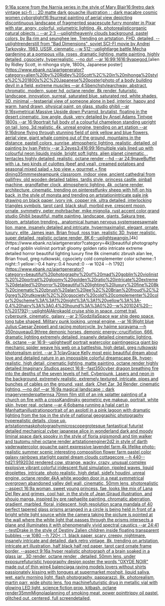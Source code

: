 [9:16](https://www.ebank.nz/aiartgenerator?category=9%3A16)[a scene from the Narnia series in the style of Mary Blair](https://www.ebank.nz/aiartgenerator?category=a%20scene%20from%20the%20Narnia%20series%20in%20the%20style%20of%20Mary%20Blair)[16:9](https://www.ebank.nz/aiartgenerator?category=16%3A9)[retro dark vintage sci-fi : : 2D matte dark gouache illustration : : dark macabre cosmic women cyborg](https://www.ebank.nz/aiartgenerator?category=retro%20dark%20vintage%20sci-fi%20%3A%20%3A%202D%20matte%20dark%20gouache%20illustration%20%3A%20%3A%20dark%20macabre%20cosmic%20women%20cyborg)[light](https://www.ebank.nz/aiartgenerator?category=light)[16:9](https://www.ebank.nz/aiartgenerator?category=16%3A9)[surreal painting of aerial view depicting discontinuous landscape of fragmented spaces](https://www.ebank.nz/aiartgenerator?category=surreal%20painting%20of%20aerial%20view%20depicting%20discontinuous%20landscape%20of%20fragmented%20spaces)[cute furry monster in Pixar with star, angry, colorful, volumetric lighting, 4k, photorealistic](https://www.ebank.nz/aiartgenerator?category=cute%20furry%20monster%20in%20Pixar%20with%20star%2C%20angry%2C%20colorful%2C%20volumetric%20lighting%2C%204k%2C%20photorealistic)[organic natural objects :: --ar 2:3 --uplight](https://www.ebank.nz/aiartgenerator?category=organic%20natural%20objects%20%3A%3A%20--ar%202%3A3%20--uplight)[heavenly clouds background, pastel colors, by Ba rim and seunghee lee, Trending on artstation, FHD, detailed, --uplight](https://www.ebank.nz/aiartgenerator?category=heavenly%20clouds%20background%2C%20pastel%20colors%2C%20by%20Ba%20rim%20and%20seunghee%20lee%2C%20Trending%20on%20artstation%2C%20FHD%2C%20detailed%2C%20--uplight)[render](https://www.ebank.nz/aiartgenerator?category=render)[still from "Bad Dimensions", soviet SCI-FI movie by Andrei Tarkovsky, 1983, USSR, cienmatic --w 512](https://www.ebank.nz/aiartgenerator?category=still%20from%20%22Bad%20Dimensions%22%2C%20soviet%20SCI-FI%20movie%20by%20Andrei%20Tarkovsky%2C%201983%2C%20USSR%2C%20cienmatic%20--w%20512)[--uplight](https://www.ebank.nz/aiartgenerator?category=--uplight)[large battle Mecha gardening at a pompous villa, roses, dramatic lighting, matte painting, highly detailed, cgsociety, hyperrealistic, --no dof, --ar 16:9](https://www.ebank.nz/aiartgenerator?category=large%20battle%20Mecha%20gardening%20at%20a%20pompous%20villa%2C%20roses%2C%20dramatic%20lighting%2C%20matte%20painting%2C%20highly%20detailed%2C%20cgsociety%2C%20hyperrealistic%2C%20--no%20dof%2C%20--ar%2016%3A9)[9:16](https://www.ebank.nz/aiartgenerator?category=9%3A16)[16:9](https://www.ebank.nz/aiartgenerator?category=16%3A9)[vapegod.](https://www.ebank.nz/aiartgenerator?category=vapegod.)[alien by Ridley Scott, in nihonga style, 1800s, Japanese poster](https://www.ebank.nz/aiartgenerator?category=alien%20by%20Ridley%20Scott%2C%20in%20nihonga%20style%2C%201800s%2C%20Japanese%20poster)[photo of a body building devil in a field, extreme muscles —ar 4:5](https://www.ebank.nz/aiartgenerator?category=photo%20of%20a%20body%20building%20devil%20in%20a%20field%2C%20extreme%20muscles%20%E2%80%94ar%204%3A5)[bench](https://www.ebank.nz/aiartgenerator?category=bench)[style](https://www.ebank.nz/aiartgenerator?category=style)[archway, abstract, chromatic, modern, super hd, octane render, 8k render, futuristic, landscape, innovation, surreal, saturated blue, saturated red, white shades, 3D, minimal --test](https://www.ebank.nz/aiartgenerator?category=archway%2C%20abstract%2C%20chromatic%2C%20modern%2C%20super%20hd%2C%20octane%20render%2C%208k%20render%2C%20futuristic%2C%20landscape%2C%20innovation%2C%20surreal%2C%20saturated%20blue%2C%20saturated%20red%2C%20white%20shades%2C%203D%2C%20minimal%20--test)[aerial view of someone alone in bed, interior, happy and warm, hand drawn, physical paint, on glass, studio ghibli --ar 9:16](https://www.ebank.nz/aiartgenerator?category=aerial%20view%20of%20someone%20alone%20in%20bed%2C%20interior%2C%20happy%20and%20warm%2C%20hand%20drawn%2C%20physical%20paint%2C%20on%20glass%2C%20studio%20ghibli%20--ar%209%3A16)[symetrical,](https://www.ebank.nz/aiartgenerator?category=symetrical%2C)[Massive Upside down Pyramid, brutalist, floating in the desert cinematic, low angle, dusk, very  detailed by Ansel Adams Tintype 1800s --ar 16:9](https://www.ebank.nz/aiartgenerator?category=Massive%20Upside%20down%20Pyramid%2C%20brutalist%2C%20floating%20in%20the%20desert%20cinematic%2C%20low%20angle%2C%20dusk%2C%20very%20%20detailed%20by%20Ansel%20Adams%20Tintype%201800s%20--ar%2016%3A9)[portrait full body of a colourful chameleon standing upright on tail, long, 3d realistic, 4k, unreal engine, trending on art station --ar 9:16](https://www.ebank.nz/aiartgenerator?category=portrait%20full%20body%20of%20a%20colourful%20chameleon%20standing%20upright%20on%20tail%2C%20long%2C%203d%20realistic%2C%204k%2C%20unreal%20engine%2C%20trending%20on%20art%20station%20--ar%209%3A16)[drone flying through stunning field of pink yellow and blue flowers, aerial view, giant whale coming out of the ground, mountains in the distance, pastell colors, sunrise, atmospheric lighting, realistic, detailed, oil painting by Ivan Petriv --ar 3:2](https://www.ebank.nz/aiartgenerator?category=drone%20flying%20through%20stunning%20field%20of%20pink%20yellow%20and%20blue%20flowers%2C%20aerial%20view%2C%20giant%20whale%20coming%20out%20of%20the%20ground%2C%20mountains%20in%20the%20distance%2C%20pastell%20colors%2C%20sunrise%2C%20atmospheric%20lighting%2C%20realistic%2C%20detailed%2C%20oil%20painting%20by%20Ivan%20Petriv%20--ar%203%3A2)[eyes](https://www.ebank.nz/aiartgenerator?category=eyes)[3:4](https://www.ebank.nz/aiartgenerator?category=3%3A4)[16:9](https://www.ebank.nz/aiartgenerator?category=16%3A9)[9:16](https://www.ebank.nz/aiartgenerator?category=9%3A16)[multiple vials lined up with colourful neon liquids inside, bright soft lights, alien planet cinematic, , tentacles highly detailed, realistic, octane render --hd --ar 24:9](https://www.ebank.nz/aiartgenerator?category=multiple%20vials%20lined%20up%20with%20colourful%20neon%20liquids%20inside%2C%20bright%20soft%20lights%2C%20alien%20planet%20cinematic%2C%20%2C%20tentacles%20highly%20detailed%2C%20realistic%2C%20octane%20render%20--hd%20--ar%2024%3A9)[nave](https://www.ebank.nz/aiartgenerator?category=nave)[Buffet with i.a. two kinds of culottes (beef and veal), creamed potatoes and seasonal mixed salad + top view + gourmet + fine dining](https://www.ebank.nz/aiartgenerator?category=Buffet%20with%20i.a.%20two%20kinds%20of%20culottes%20%28beef%20and%20veal%29%2C%20creamed%20potatoes%20and%20seasonal%20mixed%20salad%20%2B%20top%20view%20%2B%20gourmet%20%2B%20fine%20dining)[35mm](https://www.ebank.nz/aiartgenerator?category=35mm)[me](https://www.ebank.nz/aiartgenerator?category=me)[steampunk classroom, indoor view, ancient cathedral from gallifrey, old wooden detailed tables, tardis style, princess castle, pinball machine, grandfather clock, atmospheric lighting, 4k, octane render, architecture, cinematic, trending on pinterest](https://www.ebank.nz/aiartgenerator?category=steampunk%20classroom%2C%20indoor%20view%2C%20ancient%20cathedral%20from%20gallifrey%2C%20old%20wooden%20detailed%20tables%2C%20tardis%20style%2C%20princess%20castle%2C%20pinball%20machine%2C%20grandfather%20clock%2C%20atmospheric%20lighting%2C%204k%2C%20octane%20render%2C%20architecture%2C%20cinematic%2C%20trending%20on%20pinterest)[funky sheep with hifi on his back, in the style of monsta and trending on artstation](https://www.ebank.nz/aiartgenerator?category=funky%20sheep%20with%20hifi%20on%20his%20back%2C%20in%20the%20style%20of%20monsta%20and%20trending%20on%20artstation)[intricate pale ink drawing on black paper, ivory ink, copper ink, ultra detailed, interlocking triangles symbols, tarot card, black skull, morbid eye, crescent moon, ornate, symmetry, peter mohrbacher, mike mignolia, rust accent color,](https://www.ebank.nz/aiartgenerator?category=intricate%20pale%20ink%20drawing%20on%20black%20paper%2C%20ivory%20ink%2C%20copper%20ink%2C%20ultra%20detailed%2C%20interlocking%20triangles%20symbols%2C%20tarot%20card%2C%20black%20skull%2C%20morbid%20eye%2C%20crescent%20moon%2C%20ornate%2C%20symmetry%2C%20peter%20mohrbacher%2C%20mike%20mignolia%2C%20rust%20accent%20color%2C)[grand studio Ghibli beautiful, matte painting, landscape, giants, Sakura tree, bloom, artstation trending，](https://www.ebank.nz/aiartgenerator?category=grand%20studio%20Ghibli%20beautiful%2C%20matte%20painting%2C%20landscape%2C%20giants%2C%20Sakura%20tree%2C%20bloom%2C%20artstation%20trending%EF%BC%8C)[anatomical human nervous system](https://www.ebank.nz/aiartgenerator?category=anatomical%20human%20nervous%20system)[seesaw](https://www.ebank.nz/aiartgenerator?category=seesaw)[male lion, mane, insanely detailed and intricate, hypermaximalist, elegant, ornate, luxury, elite, James jean, Brian froud, ross tran, realistic 3D, hyper realistic, super detailed, realistic octane render, 8K,](https://www.ebank.nz/aiartgenerator?category=male%20lion%2C%20mane%2C%20insanely%20detailed%20and%20intricate%2C%20hypermaximalist%2C%20elegant%2C%20ornate%2C%20luxury%2C%20elite%2C%20James%20jean%2C%20Brian%20froud%2C%20ross%20tran%2C%20realistic%203D%2C%20hyper%20realistic%2C%20super%20detailed%2C%20realistic%20octane%20render%2C%208K%2C)[6](https://www.ebank.nz/aiartgenerator?category=6)[--uplight](https://www.ebank.nz/aiartgenerator?category=--uplight)[swangin.](https://www.ebank.nz/aiartgenerator?category=swangin.)[4k](https://www.ebank.nz/aiartgenerator?category=4k)[beautiful photography of mad goblin violinist  portrait gloomy golden ratio intricate extreme detailed horror beautiful lighting luxury fine 8k cinematic zbrush alan lee, Brian froud, greg rutkowski, cgsociety cold complementer color scheme::1 night::1 yellow::-0.4 hairy::0.4 hound::0 --w 1024 --h 1792](https://www.ebank.nz/aiartgenerator?category=beautiful%20photography%20of%20mad%20goblin%20violinist%20%20portrait%20gloomy%20golden%20ratio%20intricate%20extreme%20detailed%20horror%20beautiful%20lighting%20luxury%20fine%208k%20cinematic%20zbrush%20alan%20lee%2C%20Brian%20froud%2C%20greg%20rutkowski%2C%20cgsociety%20cold%20complementer%20color%20scheme%3A%3A1%20night%3A%3A1%20yellow%3A%3A-0.4%20hairy%3A%3A0.4%20hound%3A%3A0%20--w%201024%20--h%201792)[--uplight](https://www.ebank.nz/aiartgenerator?category=--uplight)[AlAkroka](https://www.ebank.nz/aiartgenerator?category=AlAkroka)[old cruise ship in space, comet trail, cyberpunk, cinematic, galaxy --ar 2:1](https://www.ebank.nz/aiartgenerator?category=old%20cruise%20ship%20in%20space%2C%20comet%20trail%2C%20cyberpunk%2C%20cinematic%2C%20galaxy%20--ar%202%3A1)[Godzilla](https://www.ebank.nz/aiartgenerator?category=Godzilla)[Space war ship deep space, long tube shaped, Military punk looking, unreal engine, --ar 16:9](https://www.ebank.nz/aiartgenerator?category=Space%20war%20ship%20deep%20space%2C%20long%20tube%20shaped%2C%20Military%20punk%20looking%2C%20unreal%20engine%2C%20--ar%2016%3A9)[light blue Julius·Caesar·Zeppeli and racing motorcycle, by hajime sorayama —h 350](https://www.ebank.nz/aiartgenerator?category=light%20blue%20Julius%C2%B7Caesar%C2%B7Zeppeli%20and%20racing%20motorcycle%2C%20by%20hajime%20sorayama%20%E2%80%94h%20350)[nouveau](https://www.ebank.nz/aiartgenerator?category=nouveau)[0.9](https://www.ebank.nz/aiartgenerator?category=0.9)[three demonic horses, demonic energy::crucifixtion, 666, dramatic lighting extremely detailed, insanely detailed cinematic lighting, 4k, octane --ar 16:9](https://www.ebank.nz/aiartgenerator?category=three%20demonic%20horses%2C%20demonic%20energy%3A%3Acrucifixtion%2C%20666%2C%20dramatic%20lighting%20extremely%20detailed%2C%20insanely%20detailed%20cinematic%20lighting%2C%204k%2C%20octane%20--ar%2016%3A9)[--uplight](https://www.ebank.nz/aiartgenerator?category=--uplight)[wolf portrait watercolor painting](https://www.ebank.nz/aiartgenerator?category=wolf%20portrait%20watercolor%20painting)[epic](https://www.ebank.nz/aiartgenerator?category=epic)[a giant bio mechanic spider weave his web on a battleship. high detail. greg rutkowski photorealism print.  --ar 3:1](https://www.ebank.nz/aiartgenerator?category=a%20giant%20bio%20mechanic%20spider%20weave%20his%20web%20on%20a%20battleship.%20high%20detail.%20greg%20rutkowski%20photorealism%20print.%20%20--ar%203%3A1)[clay](https://www.ebank.nz/aiartgenerator?category=clay)[Grace Kelly most epic beautiful dream about love and detailed nature in an impossible colorful dreamscape 8k, hyper-realistic, high detail, cinematic lighting, matte painting, octane render highly detailed Imaginary Studios aspect 16:8](https://www.ebank.nz/aiartgenerator?category=Grace%20Kelly%20most%20epic%20beautiful%20dream%20about%20love%20and%20detailed%20nature%20in%20an%20impossible%20colorful%20dreamscape%208k%2C%20hyper-realistic%2C%20high%20detail%2C%20cinematic%20lighting%2C%20matte%20painting%2C%20octane%20render%20highly%20detailed%20Imaginary%20Studios%20aspect%2016%3A8)[--fast](https://www.ebank.nz/aiartgenerator?category=--fast)[350](https://www.ebank.nz/aiartgenerator?category=350)[cyber dragon breathing fire into the depths of the seven levels of hell. Cyberpunk, Lasers and neon in the background, extremely realistic, extremely textured, intricate, pipes and bunches of cables on the ground, vast, dark ,Chet Zar, 3d Render, cinematic lighting, —no dof —ar 16:9](https://www.ebank.nz/aiartgenerator?category=cyber%20dragon%20breathing%20fire%20into%20the%20depths%20of%20the%20seven%20levels%20of%20hell.%20Cyberpunk%2C%20Lasers%20and%20neon%20in%20the%20background%2C%20extremely%20realistic%2C%20extremely%20textured%2C%20intricate%2C%20pipes%20and%20bunches%20of%20cables%20on%20the%20ground%2C%20vast%2C%20dark%20%2CChet%20Zar%2C%203d%20Render%2C%20cinematic%20lighting%2C%20%E2%80%94no%20dof%20%E2%80%94ar%2016%3A9)[a magical landscape :: dark imagery](https://www.ebank.nz/aiartgenerator?category=a%20magical%20landscape%20%3A%3A%20dark%20imagery)[render](https://www.ebank.nz/aiartgenerator?category=render)[patterns](https://www.ebank.nz/aiartgenerator?category=patterns)[a 70mm film still of an ink splatter painting of a church on fire with a cross](https://www.ebank.nz/aiartgenerator?category=a%2070mm%20film%20still%20of%20an%20ink%20splatter%20painting%20of%20a%20church%20on%20fire%20with%20a%20cross)[Kandinsky geometric eye makeup, portrait, white skin, hyper real, octane —ar 4:6](https://www.ebank.nz/aiartgenerator?category=Kandinsky%20geometric%20eye%20makeup%2C%20portrait%2C%20white%20skin%2C%20hyper%20real%2C%20octane%20%E2%80%94ar%204%3A6)[obama running a halal cart in Manhattan](https://www.ebank.nz/aiartgenerator?category=obama%20running%20a%20halal%20cart%20in%20Manhattan)[illustration](https://www.ebank.nz/aiartgenerator?category=illustration)[portrait of an axolotl in a pink lagoon with dramatic lighting from the top in the style of  national geographic photography hyperealistic details, close up, artstation](https://www.ebank.nz/aiartgenerator?category=portrait%20of%20an%20axolotl%20in%20a%20pink%20lagoon%20with%20dramatic%20lighting%20from%20the%20top%20in%20the%20style%20of%20%20national%20geographic%20photography%20hyperealistic%20details%2C%20close%20up%2C%20artstation)[mask](https://www.ebank.nz/aiartgenerator?category=mask)[photography](https://www.ebank.nz/aiartgenerator?category=photography)[microscope](https://www.ebank.nz/aiartgenerator?category=microscope)[grotesque fantastical futurist detailed mechanical cyber japanese alice in wonderland dark and moody liminal space dark spooky in the style of floria sigismondi and tim walker and tsutomu nihei octane render artstation](https://www.ebank.nz/aiartgenerator?category=grotesque%20fantastical%20futurist%20detailed%20mechanical%20cyber%20japanese%20alice%20in%20wonderland%20dark%20and%20moody%20liminal%20space%20dark%20spooky%20in%20the%20style%20of%20floria%20sigismondi%20and%20tim%20walker%20and%20tsutomu%20nihei%20octane%20render%20artstation)[engine](https://www.ebank.nz/aiartgenerator?category=engine)[r2d2 in style of darth vader](https://www.ebank.nz/aiartgenerator?category=r2d2%20in%20style%20of%20darth%20vader)[watercolor gouache paint expressive lavendel farm 4k lifelike photo-realistic summer scenic interesting composition flower farm pastel color galaxy rainbows starlight pastel dream clouds cottagecore --h 440](https://www.ebank.nz/aiartgenerator?category=watercolor%20gouache%20paint%20expressive%20lavendel%20farm%204k%20lifelike%20photo-realistic%20summer%20scenic%20interesting%20composition%20flower%20farm%20pastel%20color%20galaxy%20rainbows%20starlight%20pastel%20dream%20clouds%20cottagecore%20--h%20440)[--hd](https://www.ebank.nz/aiartgenerator?category=--hd)[21:9](https://www.ebank.nz/aiartgenerator?category=21%3A9)[1920](https://www.ebank.nz/aiartgenerator?category=1920)[3d rendered cow,  strange, wacky, crazy, unusual complex explosive vibrant colorful iridescent  fluid simulation, rippled waves, liquid droplettes, intricate, photo realistic, high detail, sidefx houdini, unreal engine, octane render 4k](https://www.ebank.nz/aiartgenerator?category=3d%20rendered%20cow%2C%20%20strange%2C%20wacky%2C%20crazy%2C%20unusual%20complex%20explosive%20vibrant%20colorful%20iridescent%20%20fluid%20simulation%2C%20rippled%20waves%2C%20liquid%20droplettes%2C%20intricate%2C%20photo%20realistic%2C%20high%20detail%2C%20sidefx%20houdini%2C%20unreal%20engine%2C%20octane%20render%204k)[A white wooden door in a neat symmetrical overgrown abandoned valley dell wall, cinematic, 50mm lens, photorealistic --aspect 16:9](https://www.ebank.nz/aiartgenerator?category=A%20white%20wooden%20door%20in%20a%20neat%20symmetrical%20overgrown%20abandoned%20valley%20dell%20wall%2C%20cinematic%2C%2050mm%20lens%2C%20photorealistic%20--aspect%2016%3A9)[a woman, sweet young princess, fae, looks like mix of Lana Del Rey and grimes, cool hair, in the style of Jean Giraud illustration, and shoujo manga, inspired by pre raphaelite painting, chromatic aberration, gradient, marbled, floral, iridescent, high resolution scan](https://www.ebank.nz/aiartgenerator?category=a%20woman%2C%20sweet%20young%20princess%2C%20fae%2C%20looks%20like%20mix%20of%20Lana%20Del%20Rey%20and%20grimes%2C%20cool%20hair%2C%20in%20the%20style%20of%20Jean%20Giraud%20illustration%2C%20and%20shoujo%20manga%2C%20inspired%20by%20pre%20raphaelite%20painting%2C%20chromatic%20aberration%2C%20gradient%2C%20marbled%2C%20floral%2C%20iridescent%2C%20high%20resolution%20scan)[a mandala of 40 perfect tapered glass prisms arranged in a circle is being held in front of a bright white light source while the camera taking the picture is pointed at the wall where the white light that passes through the prisms intersects a plane and illuminates it with phenomenally vivid spectral caustics --ar 24:41 --test](https://www.ebank.nz/aiartgenerator?category=a%20mandala%20of%2040%20perfect%20tapered%20glass%20prisms%20arranged%20in%20a%20circle%20is%20being%20held%20in%20front%20of%20a%20bright%20white%20light%20source%20while%20the%20camera%20taking%20the%20picture%20is%20pointed%20at%20the%20wall%20where%20the%20white%20light%20that%20passes%20through%20the%20prisms%20intersects%20a%20plane%20and%20illuminates%20it%20with%20phenomenally%20vivid%20spectral%20caustics%20--ar%2024%3A41%20--test)[Drake in the style of Destiny 2](https://www.ebank.nz/aiartgenerator?category=Drake%20in%20the%20style%20of%20Destiny%202)[alien children inside floating transparent bubbles --w 1080 --h 720](https://www.ebank.nz/aiartgenerator?category=alien%20children%20inside%20floating%20transparent%20bubbles%20--w%201080%20--h%20720)[< ::1, black paper, scary, creepy, nightmare, insanely intricate and detailed, dark retro vintage, 8k, trending on artstation, intricate art illustration, half black half red paper, tarot card ornate frame border, --aspect 9:16](https://www.ebank.nz/aiartgenerator?category=%3C%20%3A%3A1%2C%20black%20paper%2C%20scary%2C%20creepy%2C%20nightmare%2C%20insanely%20intricate%20and%20detailed%2C%20dark%20retro%20vintage%2C%208k%2C%20trending%20on%20artstation%2C%20intricate%20art%20illustration%2C%20half%20black%20half%20red%20paper%2C%20tarot%20card%20ornate%20frame%20border%2C%20--aspect%209%3A16)[a hyper realistic photograph of a brain soaked in a glass jar , 3D render, octane render , detailed, 50mm lens, under exposure](https://www.ebank.nz/aiartgenerator?category=a%20hyper%20realistic%20photograph%20of%20a%20brain%20soaked%20in%20a%20glass%20jar%20%2C%203D%20render%2C%20octane%20render%20%2C%20detailed%2C%2050mm%20lens%2C%20under%20exposure)[futuristic  typography design poster the words "OXYDE NOIR" made out of thin wire](https://www.ebank.nz/aiartgenerator?category=futuristic%20%20typography%20design%20poster%20the%20words%20%22OXYDE%20NOIR%22%20made%20out%20of%20thin%20wire)[4 balenciaga raving models lovers without shirts passionately kissing with tongues at supermarket moshpit, liquid saliva, wet, early morning light, flash photography, papparazzi, 8k, photorealism, martin parr, wide photo lens, fog machine](https://www.ebank.nz/aiartgenerator?category=4%20balenciaga%20raving%20models%20lovers%20without%20shirts%20passionately%20kissing%20with%20tongues%20at%20supermarket%20moshpit%2C%20liquid%20saliva%2C%20wet%2C%20early%20morning%20light%2C%20flash%20photography%2C%20papparazzi%2C%208k%2C%20photorealism%2C%20martin%20parr%2C%20wide%20photo%20lens%2C%20fog%20machine)[futuristic drug in metallic vial with glowing LED light, science fiction prop, kitbash, octane render](https://www.ebank.nz/aiartgenerator?category=futuristic%20drug%20in%20metallic%20vial%20with%20glowing%20LED%20light%2C%20science%20fiction%20prop%2C%20kitbash%2C%20octane%20render)[35mm](https://www.ebank.nz/aiartgenerator?category=35mm)[Mignola](https://www.ebank.nz/aiartgenerator?category=Mignola)[planning of smoking meat, power point](https://www.ebank.nz/aiartgenerator?category=planning%20of%20smoking%20meat%2C%20power%20point)[trippy oil pastel, glitched out, centered, full screen](https://www.ebank.nz/aiartgenerator?category=trippy%20oil%20pastel%2C%20glitched%20out%2C%20centered%2C%20full%20screen)[detailed,](https://www.ebank.nz/aiartgenerator?category=detailed%2C)